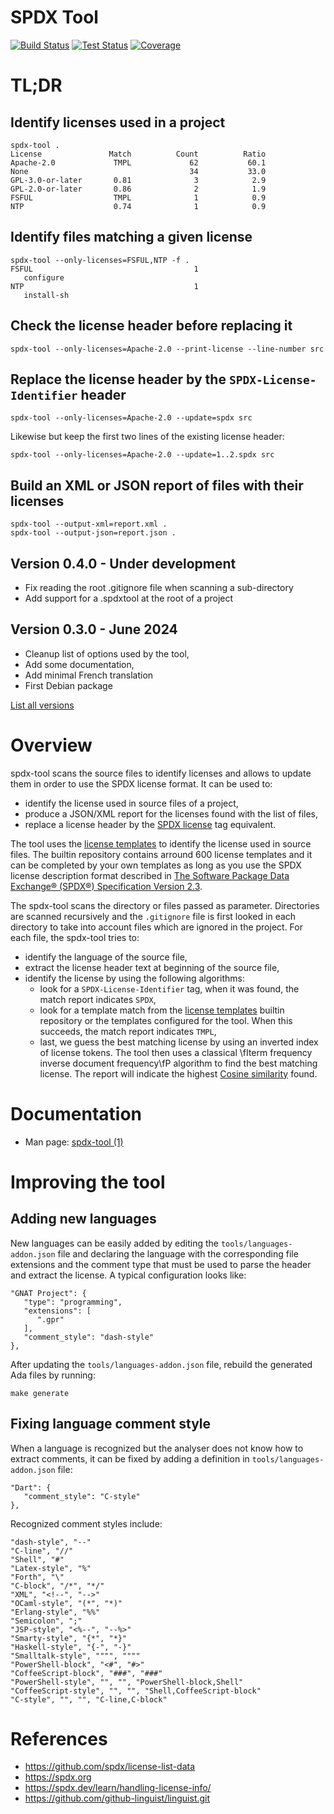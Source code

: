 # SPDX Tool

[![Build Status](https://img.shields.io/endpoint?url=https://porion.vacs.fr/porion/api/v1/projects/spdx-tool/badges/build.json)](https://porion.vacs.fr/porion/projects/view/spdx-tool/summary)
[![Test Status](https://img.shields.io/endpoint?url=https://porion.vacs.fr/porion/api/v1/projects/spdx-tool/badges/tests.json)](https://porion.vacs.fr/porion/projects/view/spdx-tool/xunits)
[![Coverage](https://img.shields.io/endpoint?url=https://porion.vacs.fr/porion/api/v1/projects/spdx-tool/badges/coverage.json)](https://porion.vacs.fr/porion/projects/view/spdx-tool/summary)

# TL;DR

## Identify licenses used in a project

```
spdx-tool .
License               Match          Count          Ratio
Apache-2.0             TMPL             62           60.1
None                                    34           33.0
GPL-3.0-or-later       0.81              3            2.9
GPL-2.0-or-later       0.86              2            1.9
FSFUL                  TMPL              1            0.9
NTP                    0.74              1            0.9
```

## Identify files matching a given license

```
spdx-tool --only-licenses=FSFUL,NTP -f .
FSFUL                                    1
   configure
NTP                                      1
   install-sh
```

## Check the license header before replacing it

```
spdx-tool --only-licenses=Apache-2.0 --print-license --line-number src
```

## Replace the license header by the `SPDX-License-Identifier` header

```
spdx-tool --only-licenses=Apache-2.0 --update=spdx src
```

Likewise but keep the first two lines of the existing license header:

```
spdx-tool --only-licenses=Apache-2.0 --update=1..2.spdx src
```

## Build an XML or JSON report of files with their licenses

```
spdx-tool --output-xml=report.xml .
spdx-tool --output-json=report.json .
```

## Version 0.4.0  - Under development
  - Fix reading the root .gitignore file when scanning a sub-directory
  - Add support for a .spdxtool at the root of a project

## Version 0.3.0  - June 2024
  - Cleanup list of options used by the tool,
  - Add some documentation,
  - Add minimal French translation
  - First Debian package

[List all versions](https://gitlab.com/stcarrez/spdx-tool/blob/master/NEWS.md)

# Overview

spdx-tool scans the source files to identify licenses and allows to update them in order to use the
SPDX license format.  It can be used to:

* identify the license used in source files of a project,
* produce a JSON/XML report for the licenses found with the list of files,
* replace a license header by the [SPDX license](https://spdx.org/licenses/) tag equivalent.

The tool uses the [license templates](https://github.com/spdx/license-list-data) to identify
the license used in source files.  The builtin repository contains arround 600 license templates
and it can be completed by your own templates as long as you use the SPDX license description
format described in [The Software Package Data Exchange® (SPDX®) Specification Version 2.3](https://spdx.github.io/spdx-spec/v2.3/).

The spdx-tool scans the directory or files passed as parameter.  Directories are scanned recursively
and the `.gitignore` file is first looked in each directory to take into account files which are ignored
in the project.  For each file, the spdx-tool tries to:

* identify the language of the source file,
* extract the license header text at beginning of the source file,
* identify the license by using the following algorithms:
  * look for a `SPDX-License-Identifier` tag, when it was found, the match report indicates `SPDX`,
  * look for a template match from the [license templates](https://github.com/spdx/license-list-data)
    builtin repository or the templates configured for the tool.  When this succeeds, the match
    report indicates `TMPL`,
  * last, we guess the best matching license by using an inverted index of license tokens.
    The tool then uses a classical \fIterm frequency inverse document frequency\fP
    algorithm to find the best matching license.  The report will indicate the
    highest [Cosine similarity](https://en.wikipedia.org/wiki/Cosine_similarity) found.

# Documentation

* Man page: [spdx-tool (1)](https://gitlab.com/stcarrez/spdx-tool/blob/master/docs/spdx-tool.md)

# Improving the tool

## Adding new languages

New languages can be easily added by editing the `tools/languages-addon.json` file
and declaring the language with the corresponding file extensions and the comment
type that must be used to parse the header and extract the license.  A typical
configuration looks like:

```
"GNAT Project": {
   "type": "programming",
   "extensions": [
      ".gpr"
   ],
   "comment_style": "dash-style"
},
```

After updating the `tools/languages-addon.json` file, rebuild the generated Ada
files by running:

```
make generate
```

## Fixing language comment style

When a language is recognized but the analyser does not know how to extract
comments, it can be fixed by adding a definition in `tools/languages-addon.json` file:

```
"Dart": {
   "comment_style": "C-style"
},
```

Recognized comment styles include:

```
"dash-style", "--"
"C-line", "//"
"Shell", "#"
"Latex-style", "%"
"Forth", "\"
"C-block", "/*", "*/"
"XML", "<!--", "-->"
"OCaml-style", "(*", "*)"
"Erlang-style", "%%"
"Semicolon", ";"
"JSP-style", "<%--", "--%>"
"Smarty-style", "{*", "*}"
"Haskell-style", "{-", "-}"
"Smalltalk-style", """", """"
"PowerShell-block", "<#", "#>"
"CoffeeScript-block", "###", "###"
"PowerShell-style", "", "", "PowerShell-block,Shell"
"CoffeeScript-style", "", "", "Shell,CoffeeScript-block"
"C-style", "", "", "C-line,C-block"
```

# References

* https://github.com/spdx/license-list-data
* https://spdx.org
* https://spdx.dev/learn/handling-license-info/
* https://github.com/github-linguist/linguist.git

